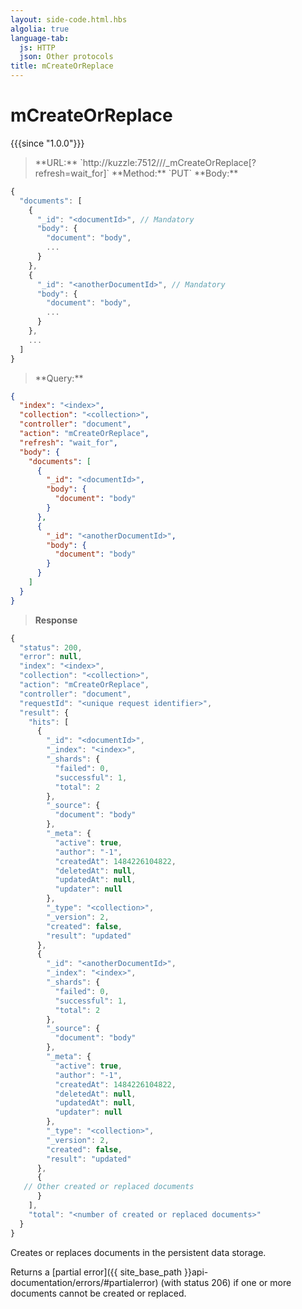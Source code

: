 ```yaml
---
layout: side-code.html.hbs
algolia: true
language-tab:
  js: HTTP
  json: Other protocols
title: mCreateOrReplace
---
```


# mCreateOrReplace

{{{since "1.0.0"}}}

<blockquote class="js">
<p>
**URL:** `http://kuzzle:7512/<index>/<collection>/_mCreateOrReplace[?refresh=wait_for]`  
**Method:** `PUT`  
**Body:**
</p>
</blockquote>


```js
{
  "documents": [
    {
      "_id": "<documentId>", // Mandatory
      "body": {
        "document": "body",
        ...
      }
    },
    {
      "_id": "<anotherDocumentId>", // Mandatory
      "body": {
        "document": "body",
        ...
      }
    },
    ...
  ]
}
```


<blockquote class="json">
<p>
**Query:**
</p>
</blockquote>


```json
{
  "index": "<index>",
  "collection": "<collection>",
  "controller": "document",
  "action": "mCreateOrReplace",
  "refresh": "wait_for",
  "body": {
    "documents": [
      {
        "_id": "<documentId>",
        "body": {
          "document": "body"
        }
      },
      {
        "_id": "<anotherDocumentId>",
        "body": {
          "document": "body"
        }
      }
    ]
  }
}
```

>**Response**

```javascript
{
  "status": 200,
  "error": null,
  "index": "<index>",
  "collection": "<collection>",
  "action": "mCreateOrReplace",
  "controller": "document",
  "requestId": "<unique request identifier>",
  "result": {
    "hits": [
      {
        "_id": "<documentId>",
        "_index": "<index>",
        "_shards": {
          "failed": 0,
          "successful": 1,
          "total": 2
        },
        "_source": {
          "document": "body"
        },
        "_meta": {
          "active": true,
          "author": "-1",
          "createdAt": 1484226104822,
          "deletedAt": null,
          "updatedAt": null,
          "updater": null
        },
        "_type": "<collection>",
        "_version": 2,
        "created": false,
        "result": "updated"
      },
      {
        "_id": "<anotherDocumentId>",
        "_index": "<index>",
        "_shards": {
          "failed": 0,
          "successful": 1,
          "total": 2
        },
        "_source": {
          "document": "body"
        },
        "_meta": {
          "active": true,
          "author": "-1",
          "createdAt": 1484226104822,
          "deletedAt": null,
          "updatedAt": null,
          "updater": null
        },
        "_type": "<collection>",
        "_version": 2,
        "created": false,
        "result": "updated"
      },
      {
   // Other created or replaced documents
      }
    ],
    "total": "<number of created or replaced documents>"
  }
}
```

Creates or replaces documents in the persistent data storage.

Returns a [partial error]({{ site_base_path }}api-documentation/errors/#partialerror) (with status 206) if one or more documents cannot be created or replaced.
